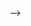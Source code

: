 <!-- # App Name 
One liner description

Features & functionality


<!-- ![Homepage](Screenshotofhome) -->
<!-- 
<hr>

## Getting Started 

#### <b>Installation</b>
* Fork and clone the application's [backend](link)
and [frontend](link)

* Install all dependencies with ```npm install``` on the Frontend and ```bundle install``` on the Backend. 

* Run commands ```rails db:migrate``` & ```rails db:seed``` to migrate and seed the database.

* Start the backend server by running the command ```rails s``` <br/>
* Start the frontend server by running the command ```npm start```
<hr>

## <b>Functionality:</b>

## Feature
![feature](screenshot)
* description
* description
## Feature
![feature](screenshot)
* description
* description
## Feature
![feature](screenshot)
* description
* description

<br/>
<hr>

### Further Reading
[View my blog post about ](blog link)
### Creators:
* [Genevieve Suder](https://github.com/genevievesuder)

<Project name> is a single page application built with a Ruby on Rails backend and a Reactjs frontend. <br/>

License<br/>
[MIT](https://choosealicense.com/licenses/mit/)
 --> -->
